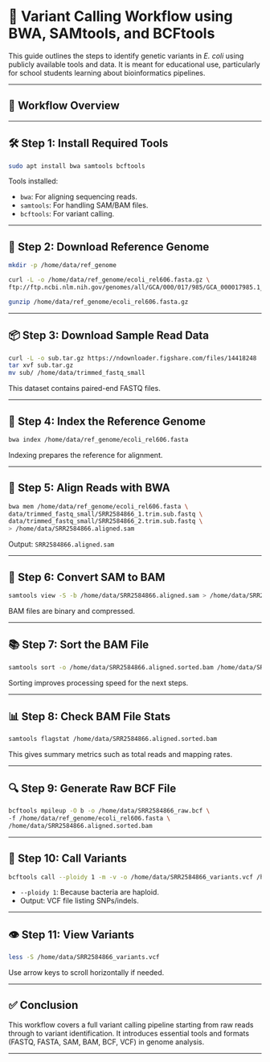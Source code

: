 
# 🧬 Variant Calling Workflow using BWA, SAMtools, and BCFtools

This guide outlines the steps to identify genetic variants in *E. coli* using publicly available tools and data. It is meant for educational use, particularly for school students learning about bioinformatics pipelines.

---

## 📌 Workflow Overview


---

## 🛠️ Step 1: Install Required Tools

```bash
sudo apt install bwa samtools bcftools
```

Tools installed:
- `bwa`: For aligning sequencing reads.
- `samtools`: For handling SAM/BAM files.
- `bcftools`: For variant calling.

---

## 📂 Step 2: Download Reference Genome

```bash
mkdir -p /home/data/ref_genome

curl -L -o /home/data/ref_genome/ecoli_rel606.fasta.gz \
ftp://ftp.ncbi.nlm.nih.gov/genomes/all/GCA/000/017/985/GCA_000017985.1_ASM1798v1/GCA_000017985.1_ASM1798v1_genomic.fna.gz

gunzip /home/data/ref_genome/ecoli_rel606.fasta.gz
```

---

## 📦 Step 3: Download Sample Read Data

```bash
curl -L -o sub.tar.gz https://ndownloader.figshare.com/files/14418248
tar xvf sub.tar.gz
mv sub/ /home/data/trimmed_fastq_small
```

This dataset contains paired-end FASTQ files.

---

## 🧬 Step 4: Index the Reference Genome

```bash
bwa index /home/data/ref_genome/ecoli_rel606.fasta
```

Indexing prepares the reference for alignment.

---

## 🧾 Step 5: Align Reads with BWA

```bash
bwa mem /home/data/ref_genome/ecoli_rel606.fasta \
data/trimmed_fastq_small/SRR2584866_1.trim.sub.fastq \
data/trimmed_fastq_small/SRR2584866_2.trim.sub.fastq \
> /home/data/SRR2584866.aligned.sam
```

Output: `SRR2584866.aligned.sam`

---

## 🔄 Step 6: Convert SAM to BAM

```bash
samtools view -S -b /home/data/SRR2584866.aligned.sam > /home/data/SRR2584866.aligned.bam
```

BAM files are binary and compressed.

---

## 📚 Step 7: Sort the BAM File

```bash
samtools sort -o /home/data/SRR2584866.aligned.sorted.bam /home/data/SRR2584866.aligned.bam
```

Sorting improves processing speed for the next steps.

---

## 📊 Step 8: Check BAM File Stats

```bash
samtools flagstat /home/data/SRR2584866.aligned.sorted.bam
```

This gives summary metrics such as total reads and mapping rates.

---

## 🔍 Step 9: Generate Raw BCF File

```bash
bcftools mpileup -O b -o /home/data/SRR2584866_raw.bcf \
-f /home/data/ref_genome/ecoli_rel606.fasta \
/home/data/SRR2584866.aligned.sorted.bam
```

---

## 🧬 Step 10: Call Variants

```bash
bcftools call --ploidy 1 -m -v -o /home/data/SRR2584866_variants.vcf /home/data/SRR2584866_raw.bcf
```

- `--ploidy 1`: Because bacteria are haploid.
- Output: VCF file listing SNPs/indels.

---

## 👁️ Step 11: View Variants

```bash
less -S /home/data/SRR2584866_variants.vcf
```

Use arrow keys to scroll horizontally if needed.

---

## ✅ Conclusion

This workflow covers a full variant calling pipeline starting from raw reads through to variant identification. It introduces essential tools and formats (FASTQ, FASTA, SAM, BAM, BCF, VCF) in genome analysis.

---
